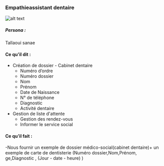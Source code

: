 
### Empathieassistant dentaire 
![alt text]({{site.baseurl}}/empathie-assistant-dentaire/images/assistant-dentaire-spécialiste-Interne.png)
##### Persona : 
Tallaoui sanae 

#### Ce qu'il dit : 

- Création de dossier - Cabinet dentaire
  - Numéro d’ordre 
  - Numéro dossier 
  - Nom
  - Prénom
  - Date de Naissance
  - N° de téléphone
  - Diagnostic
  - Activité dentaire
- Gestion de liste d'attente
  - Gestion des rendez-vous
  - Informer le service social
  



#### Ce qu’il fait : 
-Nous fournir un exemple de dossier médico-social(cabinet dentaire)+ un exemple de carte de dentisterie (Numéro dossier,Nom,Prénom, ge,Diagnostic , (Jour - date - heure) )




